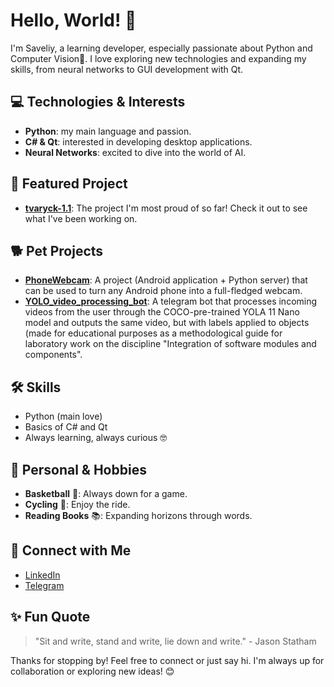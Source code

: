 # Hello, World! 👋

I'm Saveliy, a learning developer, especially passionate about Python and Computer Vision💖. I love exploring new technologies and expanding my skills, from neural networks to GUI development with Qt.

## 💻 Technologies & Interests
- **Python**: my main language and passion.
- **C# & Qt**: interested in developing desktop applications.
- **Neural Networks**: excited to dive into the world of AI.

## 📂 Featured Project
- **[tvaryck-1.1](https://github.com/sackvoich/tvaryck-1.1)**: The project I'm most proud of so far! Check it out to see what I've been working on.

## 🐕 Pet Projects
- **[PhoneWebcam](https://github.com/sackvoich/PhoneWebcam)**: A project (Android application + Python server) that can be used to turn any Android phone into a full-fledged webcam.
- **[YOLO_video_processing_bot](https://github.com/sackvoich/YOLO_video_processing_bot)**: A telegram bot that processes incoming videos from the user through the COCO-pre-trained YOLA 11 Nano model and outputs the same video, but with labels applied to objects (made for educational purposes as a methodological guide for laboratory work on the discipline "Integration of software modules and components".

## 🛠️ Skills
- Python (main love)
- Basics of C# and Qt
- Always learning, always curious 🤓

## 🌱 Personal & Hobbies
- **Basketball** 🏀: Always down for a game.
- **Cycling** 🚴: Enjoy the ride.
- **Reading Books** 📚: Expanding horizons through words.

## 🔗 Connect with Me
- [LinkedIn](https://www.linkedin.com/in/saveliy-kurashov-3ab4a0328/)
- [Telegram](https://t.me/sackvoich)

## ✨ Fun Quote
> "Sit and write, stand and write, lie down and write." - Jason Statham

Thanks for stopping by! Feel free to connect or just say hi. I'm always up for collaboration or exploring new ideas! 😊

